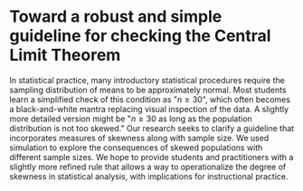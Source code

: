 # Toward a robust and simple guideline for checking the Central Limit Theorem
  In statistical practice, many introductory statistical procedures require
  the sampling distribution
  of means to be approximately normal. Most students learn a simplified check
  of this condition as "$n \geq 30$", which often becomes a black-and-white mantra
  replacing visual inspection of the data. A slightly more detailed version
  might be "$n \geq 30$ as long as the population distribution is not too skewed."
  Our research seeks to clarify a guideline that incorporates measures of skewness
  along with sample size. We used simulation to explore the consequences of
  skewed populations with different sample sizes. We hope to provide students and
  practitioners with a slightly more refined rule that allows a way to operationalize
  the degree of skewness in statistical analysis, with implications for instructional
  practice.
